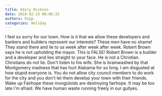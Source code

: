 ```yaml
---
title: Emily Dickson
date: 2018-02-23 06:06:33
authors: Ripp
categories: Holiday
---
```


 I feel so sorry for our town. How is it that we allow these developers and bankers and builders represent our interests? These men have no shame! They stand there and lie to us week after week after week. Robert Brown says he is not upholding the mayor. This is FALSE! Robert Brown is a builder and a developer and lies straight to your face. He is not a Christian. Christians do not lie. Don't listen to his wife. She is brainwashed by that Montgomery madness that has hurt Alabama for so long. I am disgusted at how stupid everyone is. You do not allow city council members to do work for the city and you don't let them develop your town with their friends. Wake up Fairhope these mongoloids are destroying fairhope. It may be too late i'm afraid. We have human waste running freely in our gullyes.